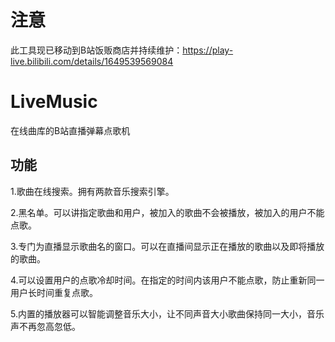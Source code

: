 # 注意
此工具现已移动到B站饭贩商店并持续维护：https://play-live.bilibili.com/details/1649539569084
# LiveMusic
在线曲库的B站直播弹幕点歌机
## 功能
1.歌曲在线搜索。拥有两款音乐搜索引擎。

2.黑名单。可以讲指定歌曲和用户，被加入的歌曲不会被播放，被加入的用户不能点歌。

3.专门为直播显示歌曲名的窗口。可以在直播间显示正在播放的歌曲以及即将播放的歌曲。

4.可以设置用户的点歌冷却时间。在指定的时间内该用户不能点歌，防止重新同一用户长时间重复点歌。

5.内置的播放器可以智能调整音乐大小，让不同声音大小歌曲保持同一大小，音乐声不再忽高忽低。
